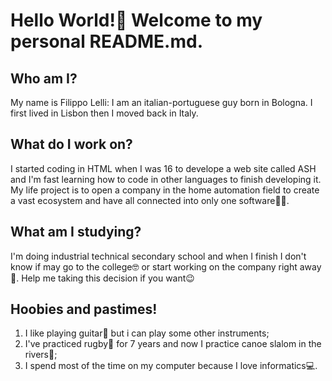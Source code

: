 # Hello World!:wave: Welcome to my personal README.md.

## Who am I?
My name is Filippo Lelli: I am an italian-portuguese guy born in Bologna. I first lived in Lisbon then I moved back in Italy.

## What do I work on?
I started coding in HTML when I was 16 to develope a web site called ASH and I'm fast learning how to code in other languages to finish developing it.
My life project is to open a company in the home automation field to create a vast ecosystem and have all connected into only one software:technologist:.

## What am I studying?
I'm doing industrial technical secondary school and when I finish I don't know if may go to the college:nerd_face: or start working on the company right away:money_mouth_face:.
Help me taking this decision if you want:wink:

## Hoobies and pastimes!
1) I like playing guitar:guitar: but i can play some other instruments;
2) I've practiced rugby:rugby_football: for 7 years and now I practice canoe slalom in the rivers:canoe:;
3) I spend most of the time on my computer because I love informatics:computer:.
